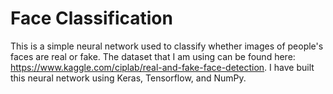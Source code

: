 # Face Classification

This is a simple neural network used to classify whether images of people's faces are real or fake. The dataset that I am using can be found here: https://www.kaggle.com/ciplab/real-and-fake-face-detection. I have built this neural network using Keras, Tensorflow, and NumPy.
